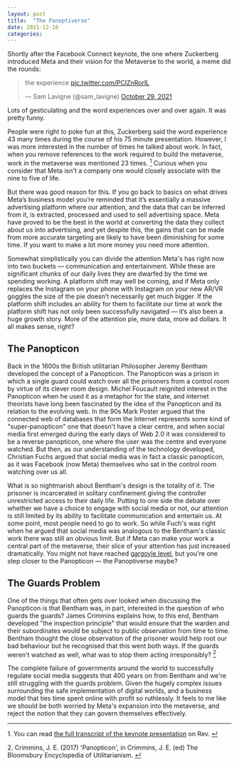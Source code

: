 ```yaml
---
layout: post
title:  "The Panoptiverse"
date: 2021-12-16
categories:
---
```

Shortly after the Facebook Connect keynote, the one where Zuckerberg introduced Meta and their vision for the Metaverse to the world, a meme did the rounds:

<blockquote class="twitter-tweet"><p lang="en" dir="ltr">the experience <a href="https://t.co/PCIZnRorlL">pic.twitter.com/PCIZnRorlL</a></p>&mdash; Sam Lavigne (@sam_lavigne) <a href="https://twitter.com/sam_lavigne/status/1453891385631944704?ref_src=twsrc%5Etfw">October 29, 2021</a></blockquote> <script async src="https://platform.twitter.com/widgets.js" charset="utf-8"></script>

Lots of gesticulating and the word experiences over and over again. It was pretty funny.

People were right to poke fun at this, Zuckerberg said the word experience 43 many times during the course of his 75 minute presentation. However, I was more interested in the number of times he talked about work. In fact, when you remove references to the work required to build the metaverse, work _in_ the metaverse was mentioned 23 times. <a id="ref1" href="#ftn1"><sup>1</sup></a> Curious when you consider that Meta isn't a company one would closely associate with the nine to five of life.

But there was good reason for this. If you go back to basics on what drives Meta’s business model you’re reminded that it’s essentially a massive advertising platform where our attention, and the data that can be inferred from it, is extracted, processed and used to sell advertising space. Meta have proved to be the best in the world at converting the data they collect about us into advertising, and yet despite this, the gains that can be made from more accurate targeting are likely to have been diminishing for some time. If you want to make a lot more money you need more attention.

Somewhat simplistically you can divide the attention Meta's has right now into two buckets — communication and entertainment. While these are significant chunks of our daily lives they are dwarfed by the time we spending working. A platform shift may well be coming, and if Meta only replaces the Instagram on your phone with Instagram on your new AR/VR goggles the size of the pie doesn’t necessarily get much bigger. If the platform shift includes an ability for them to facilitate our time at work the platform shift has not only been successfully navigated — it’s also been a huge growth story. More of the attention pie, more data, more ad dollars. It all makes sense, right?

## The Panopticon

Back in the 1600s the British utilitarian Philosopher Jeremy Bentham developed the concept of a Panopticon. The Panopticon was a prison in which a single guard could watch over all the prisoners from a control room by virtue of its clever room design. Michel Foucault reignited interest in the Panopticon when he used it as a metaphor for the state, and internet theorists have long been fascinated by the idea of the Panopticon and its relation to the evolving web. In the 90s Mark Poster argued that the connected web of databases that form the Internet represents some kind of "super-panopticon" one that doesn't have a clear centre, and when social media first emerged during the early days of Web 2.0 it was considered to be a reverse panopticon, one where the user was the centre and everyone watched. But then, as our understanding of the technology developed, Christian Fuchs argued that social media was in fact a classic panopticon, as it was Facebook (now Meta) themselves who sat in the control room watching over us all.

What is so nightmarish about Bentham's design is the totality of it. The prisoner is incarcerated in solitary confinement giving the controller unrestricted access to their daily life. Putting to one side the debate over whether we have a choice to engage with social media or not, our attention is still limited by its ability to facilitate communication and entertain us. At some point, most people need to go to work. So while Fuch's was right when he argued that social media was analogous to the Bentham's classic work there was still an obvious limit. But if Meta can make your work a central part of the metaverse, their slice of your attention has just increased dramatically. You might not have reached [gargoyle level](https://marksarney.com/2012/08/15/10-signs-that-snow-crashs-gargoyles-already-exist/), but you're one step closer to the Panopticon — the Panoptiverse maybe?

## The Guards Problem

One of the things that often gets over looked when discussing the Panopticon is that Bentham was, in part, interested in the question of who guards the guards? James Crimmins explains how, to this end, Bentham developed "the inspection principle" that would ensure that the warden and their subordinates would be subject to public observation from time to time. Bentham thought the close observation of the prisoner would help root our bad behaviour but he recognised that this went both ways. If the guards weren't watched as well, what was to stop them acting irresponsibly? <a id="ref1" href="#ftn2"><sup>2</sup></a>

The complete failure of governments around the world to successfully regulate social media suggests that 400 years on from Bentham and we're still struggling with the guards problem. Given the hugely complex issues surrounding the safe implementation of digital worlds, and a business model that ties time spent online with profit so ruthlessly. It feels to me like we should be both worried by Meta's expansion into the metaverse, and reject the notion that they can govern themselves effectively.

---

<p id="ftn1">1. You can read <a href="https://www.rev.com/blog/transcripts/meta-facebook-connect-2021-metaverse-event-transcript">the full transcript of the keynote presentation</a> on Rev. <a href="#ref1">↵</a>

<p id="ftn2">2. Crimmins, J. E. (2017) 'Panopticon', in Crimmins, J. E. (ed) The Bloomsbury Encyclopedia of Utilitarianism.
 <a href="#ref2">↵</a>
